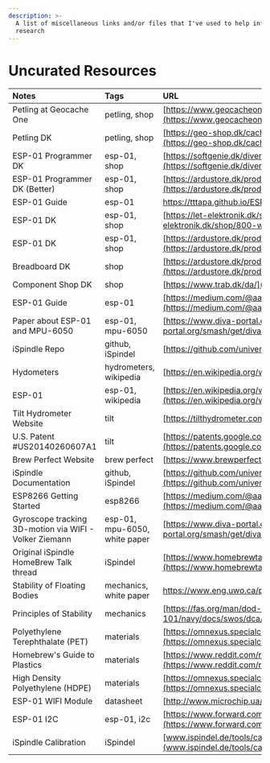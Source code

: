 ```yaml
---
description: >-
  A list of miscellaneous links and/or files that I've used to help inform my
  research
---
```


# Uncurated Resources

| Notes | Tags | URL |
| :--- | :--- | :--- |
| Petling at Geocache One | petling, shop | [https://www.geocacheone.com/en/p/pet-preform-cache-container-clear](https://www.geocacheone.com/en/p/pet-preform-cache-container-clear) |
| Petling DK | petling, shop | [https://geo-shop.dk/cachebeholdere/175-10-stk-petling-med-lag-gron-str-14-cm.html](https://geo-shop.dk/cachebeholdere/175-10-stk-petling-med-lag-gron-str-14-cm.html) |
| ESP-01 Programmer DK | esp-01, shop | [https://softgenie.dk/diverse/2481-esp01-programmer-2481.html](https://softgenie.dk/diverse/2481-esp01-programmer-2481.html) |
| ESP-01 Programmer DK \(Better\) | esp-01, shop | [https://ardustore.dk/produkt/esp-01-esp8266-programmer-adapter-switch](https://ardustore.dk/produkt/esp-01-esp8266-programmer-adapter-switch) |
| ESP-01 Guide | esp-01 | [https://tttapa.github.io/ESP8266/Chap01 - ESP8266.html](https://tttapa.github.io/ESP8266/Chap01%20-%20ESP8266.html) |
| ESP-01 DK | esp-01, shop | [https://let-elektronik.dk/shop/800-wifi-moduler/13678-wifi-module---esp8266/](https://let-elektronik.dk/shop/800-wifi-moduler/13678-wifi-module---esp8266/) |
| ESP-01 DK | esp-01, shop | [https://ardustore.dk/produkt/esp-01-esp8266-wifi-wireless-module](https://ardustore.dk/produkt/esp-01-esp8266-wifi-wireless-module) |
| Breadboard DK | shop | [https://ardustore.dk/produkt/breadboard-830-mb-102](https://ardustore.dk/produkt/breadboard-830-mb-102) |
| Component Shop DK | shop | [https://www.trab.dk/da/](https://www.trab.dk/da/) |
| ESP-01 Guide | esp-01 | [https://medium.com/@aallan/getting-started-with-the-esp8266-270e30feb4d1](https://medium.com/@aallan/getting-started-with-the-esp8266-270e30feb4d1) |
| Paper about ESP-01 and MPU-6050 | esp-01, mpu-6050 | [https://www.diva-portal.org/smash/get/diva2:1104261/FULLTEXT01.pdf](https://www.diva-portal.org/smash/get/diva2:1104261/FULLTEXT01.pdf) |
| iSpindle Repo | github, iSpindel | [https://github.com/universam1/iSpindel](https://github.com/universam1/iSpindel) |
| Hydometers | hydrometers, wikipedia | [https://en.wikipedia.org/wiki/Hydrometer](https://en.wikipedia.org/wiki/Hydrometer) |
| ESP-01 | esp-01, wikipedia | [https://en.wikipedia.org/wiki/ESP8266\#Pinout\_of\_ESP-01](https://en.wikipedia.org/wiki/ESP8266#Pinout_of_ESP-01) |
| Tilt Hydrometer Website | tilt | [https://tilthydrometer.com/](https://tilthydrometer.com/) |
| U.S. Patent \#US20140260607A1 | tilt | [https://patents.google.com/patent/US20140260607A1/en](https://patents.google.com/patent/US20140260607A1/en) |
| Brew Perfect Website | brew perfect | [https://www.brewperfect.com](https://www.brewperfect.com) |
| iSpindle Documentation | github, iSpindel | [https://github.com/universam1/iSpindel/blob/master/docs/README\_en.md](https://github.com/universam1/iSpindel/blob/master/docs/README_en.md) |
| ESP8266 Getting Started | esp8266 | [https://medium.com/@aallan/getting-started-with-the-esp8266-270e30feb4d1](https://medium.com/@aallan/getting-started-with-the-esp8266-270e30feb4d1) |
| Gyroscope tracking 3D-motion via WIFI - Volker Ziemann | esp-01, mpu-6050, white paper | [https://www.diva-portal.org/smash/get/diva2:1104261/FULLTEXT01.pdf](https://www.diva-portal.org/smash/get/diva2:1104261/FULLTEXT01.pdf) |
| Original iSpindle HomeBrew Talk thread | iSpindel | [https://www.homebrewtalk.com/threads/ispindle-diy-electronic-hydrometer.598187/](https://www.homebrewtalk.com/threads/ispindle-diy-electronic-hydrometer.598187/) |
| Stability of Floating Bodies | mechanics, white paper | [https://www.eng.uwo.ca/people/esavory/STABILITY OF FLOATING BODIES.pdf](https://www.eng.uwo.ca/people/esavory/STABILITY%20OF%20FLOATING%20BODIES.pdf) |
| Principles of Stability | mechanics | [https://fas.org/man/dod-101/navy/docs/swos/dca/stg4-01.html](https://fas.org/man/dod-101/navy/docs/swos/dca/stg4-01.html) |
| Polyethylene Terephthalate \(PET\) | materials | [https://omnexus.specialchem.com/selection-guide/polyethylene-terephthalate-pet-plastic](https://omnexus.specialchem.com/selection-guide/polyethylene-terephthalate-pet-plastic) |
| Homebrew's Guide to Plastics | materials | [https://www.reddit.com/r/Homebrewing/comments/14u2ge/a\_homebrewers\_guide\_to\_plastics/](https://www.reddit.com/r/Homebrewing/comments/14u2ge/a_homebrewers_guide_to_plastics/) |
| High Density Polyethylene \(HDPE\) | materials | [https://omnexus.specialchem.com/selection-guide/polyethylene-plastic\#HDPE](https://omnexus.specialchem.com/selection-guide/polyethylene-plastic#HDPE) |
| ESP-01 WIFI Module | datasheet | [http://www.microchip.ua/wireless/esp01.pdf](http://www.microchip.ua/wireless/esp01.pdf) |
| ESP-01 I2C | esp-01, i2c | [https://www.forward.com.au/pfod/ESP8266/GPIOpins/ESP8266\_01\_pin\_magic.html](https://www.forward.com.au/pfod/ESP8266/GPIOpins/ESP8266_01_pin_magic.html) |
| iSpindle Calibration | iSpindel | [www.ispindel.de/tools/calibration/calibration.htm](www.ispindel.de/tools/calibration/calibration.htm) |

